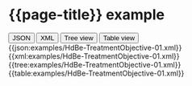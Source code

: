 # {{page-title}} example

<div>
  <div class="tab">
     <button class="tablinks active" onclick="openTab(event, 'JSON')">JSON</button>
     <button class="tablinks" onclick="openTab(event, 'XML')">XML</button>
     <button class="tablinks" onclick="openTab(event, 'Tree view')">Tree view</button>
     <button class="tablinks" onclick="openTab(event, 'Table view')">Table view</button>   
  </div>

  <div id="JSON" class="tabcontent" style="display:block">
      {{json:examples/HdBe-TreatmentObjective-01.xml}}
  </div>
  <div id="XML" class="tabcontent">
      {{xml:examples/HdBe-TreatmentObjective-01.xml}}
  </div>
  <div id="Tree view" class="tabcontent">
      {{tree:examples/HdBe-TreatmentObjective-01.xml}}
  </div>
  <div id="Table view" class="tabcontent">
      {{table:examples/HdBe-TreatmentObjective-01.xml}}
  </div>

</div>